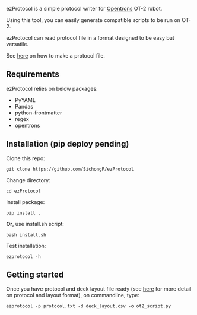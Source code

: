 ezProtocol is a simple protocol writer for [Opentrons](https://opentrons.com/) OT-2 robot.

Using this tool, you can easily generate compatible scripts to be run on OT-2. 

ezProtocol can read protocol file in a format designed to be easy but versatile. 

See [here](https://github.com/ucdavis/VGL_OT-2/blob/protocolWriter/dev/protocolWriter/How_to_write_a_protocol.md) on how to make a protocol file.

## Requirements 
ezProtocol relies on below packages:
- PyYAML
- Pandas
- python-frontmatter
- regex
- opentrons

## Installation (pip deploy pending)
Clone this repo:
```
git clone https://github.com/SichongP/ezProtocol
```

Change directory:
```
cd ezProtocol
```
Install package:
```
pip install .
```
**Or**, use install.sh script:
```
bash install.sh
```
Test installation:
```
ezprotocol -h
```

## Getting started 
Once you have protocol and deck layout file ready (see [here](https://github.com/ucdavis/VGL_OT-2/blob/protocolWriter/dev/protocolWriter/How_to_write_a_protocol.md) for more detail on protocol and layout format), on commandline, type:
```
ezprotocol -p protocol.txt -d deck_layout.csv -o ot2_script.py
```

